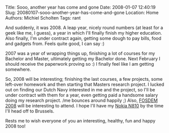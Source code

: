 Title: Sooo, another year has come and gone
Date: 2008-01-07 12:40:19
Slug: 20080107-sooo-another-year-has-come-and-gone
Location: Home
Authors: Michiel Scholten
Tags: rant

<p>And suddenly, it was 2008. A leap year, nicely round numbers (at least for a geek like me, I guess), a year in which I'll finally finish my higher education. Also finally, I'm under contract again, getting some dough to pay bills, food and gadgets from. Feels quite good, I can say :)</p>

<p>2007 was a year of wrapping things up, finishing a lot of courses for my Bachelor and Master, ultimately getting my Bachelor done. Next February I should receive the paperwork proving so :) I finally feel like I am getting somewhere.</p>

<p>So, 2008 will be interesting; finishing the last courses, a few projects, some left-over homework and then starting that Masters research project. I lucked out on finding our Dutch Navy interested in me and the project, so I'll be under contract with them for a year, even getting paid a handsome salary doing my research project. /me bounces around happily ;) Also, <a href="http://fosdem.org/">FOSDEM 2008</a> will be interesting to attend. I hope I'll have my <a href="http://aquariusoft.org/~mbscholt/index.php?rantid=599">Nokia N810</a> by the time I'll head off to Brussels.</p>

<p>Rests me to wish everyone of you an interesting, healthy, fun and happy 2008 too!</p>